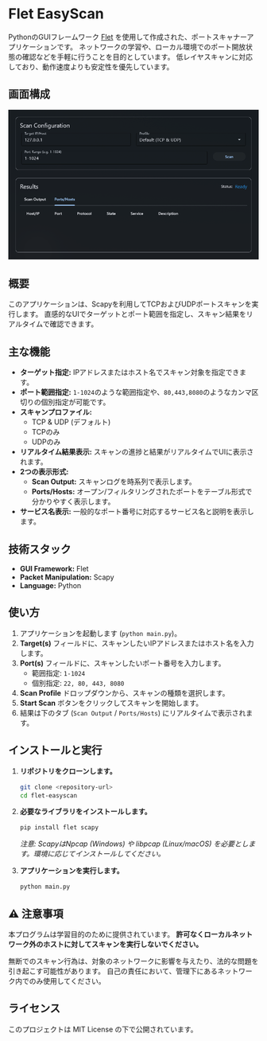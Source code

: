 # Flet EasyScan

PythonのGUIフレームワーク [Flet](https://flet.dev/) を使用して作成された、ポートスキャナーアプリケーションです。
ネットワークの学習や、ローカル環境でのポート開放状態の確認などを手軽に行うことを目的としています。
低レイヤスキャンに対応しており、動作速度よりも安定性を優先しています。

## 画面構成

![App Screenshot](./assets/screenshot.png)

## 概要

このアプリケーションは、Scapyを利用してTCPおよびUDPポートスキャンを実行します。
直感的なUIでターゲットとポート範囲を指定し、スキャン結果をリアルタイムで確認できます。

## 主な機能

- **ターゲット指定:** IPアドレスまたはホスト名でスキャン対象を指定できます。
- **ポート範囲指定:** `1-1024`のような範囲指定や、`80,443,8080`のようなカンマ区切りの個別指定が可能です。
- **スキャンプロファイル:**
    - TCP & UDP (デフォルト)
    - TCPのみ
    - UDPのみ
- **リアルタイム結果表示:** スキャンの進捗と結果がリアルタイムでUIに表示されます。
- **2つの表示形式:**
    - **Scan Output:** スキャンログを時系列で表示します。
    - **Ports/Hosts:** オープン/フィルタリングされたポートをテーブル形式で分かりやすく表示します。
- **サービス名表示:** 一般的なポート番号に対応するサービス名と説明を表示します。

## 技術スタック

- **GUI Framework:** Flet
- **Packet Manipulation:** Scapy
- **Language:** Python

## 使い方

1. アプリケーションを起動します (`python main.py`)。
2. **Target(s)** フィールドに、スキャンしたいIPアドレスまたはホスト名を入力します。
3. **Port(s)** フィールドに、スキャンしたいポート番号を入力します。
    - 範囲指定: `1-1024`
    - 個別指定: `22, 80, 443, 8080`
4. **Scan Profile** ドロップダウンから、スキャンの種類を選択します。
5. **Start Scan** ボタンをクリックしてスキャンを開始します。
6. 結果は下のタブ (`Scan Output` / `Ports/Hosts`) にリアルタイムで表示されます。

## インストールと実行

1. **リポジトリをクローンします。**
   ```bash
   git clone <repository-url>
   cd flet-easyscan
   ```

2. **必要なライブラリをインストールします。**
   ```bash
   pip install flet scapy
   ```
   *注意: ScapyはNpcap (Windows) や libpcap (Linux/macOS) を必要とします。環境に応じてインストールしてください。*

3. **アプリケーションを実行します。**
   ```bash
   python main.py
   ```

## ⚠️ 注意事項

本プログラムは学習目的のために提供されています。
**許可なくローカルネットワーク外のホストに対してスキャンを実行しないでください。**

無断でのスキャン行為は、対象のネットワークに影響を与えたり、法的な問題を引き起こす可能性があります。
自己の責任において、管理下にあるネットワーク内でのみ使用してください。

## ライセンス

このプロジェクトは MIT License の下で公開されています。
